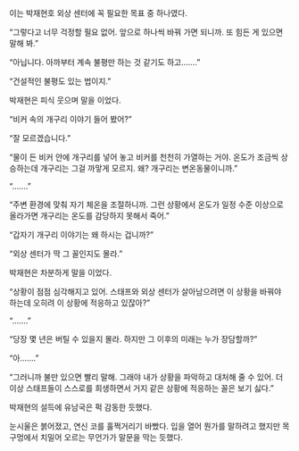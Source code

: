 이는 박재현호 외상 센터에 꼭 필요한 목표 중 하나였다.

“그렇다고 너무 걱정할 필요 없어. 앞으로 하나씩 바꿔 가면 되니까. 또 힘든 게 있으면 말해 봐.”

“아닙니다. 아까부터 계속 불평만 하는 것 같기도 하고…….”

“건설적인 불평도 있는 법이지.”

박재현은 피식 웃으며 말을 이었다.

“비커 속의 개구리 이야기 들어 봤어?”

“잘 모르겠습니다.”

“물이 든 비커 안에 개구리를 넣어 놓고 비커를 천천히 가열하는 거야. 온도가 조금씩 상승하는데 개구리는 그걸 까맣게 모르지. 왜? 개구리는 변온동물이니까.”

“…….”

“주변 환경에 맞춰 자기 체온을 조절하니까. 그런 상황에서 온도가 일정 수준 이상으로 올라가면 개구리는 온도를 감당하지 못해서 죽어.”

“갑자기 개구리 이야기는 왜 하시는 겁니까?”

“외상 센터가 딱 그 꼴인지도 몰라.”

박재현은 차분하게 말을 이었다.

“상황이 점점 심각해지고 있어. 스태프와 외상 센터가 살아남으려면 이 상황을 바꿔야 하는데 오히려 이 상황에 적응하고 있잖아?”

“…….”

“당장 몇 년은 버틸 수 있을지 몰라. 하지만 그 이후의 미래는 누가 장담할까?”

“아…….”

“그러니까 불만 있으면 빨리 말해. 그래야 내가 상황을 파악하고 대처해 줄 수 있어. 더 이상 스태프들이 스스로를 희생하면서 거지 같은 상황에 적응하는 꼴은 보기 싫다.”

박재현의 설득에 유남국은 퍽 감동한 듯했다.

눈시울은 붉어졌고, 연신 코를 훌쩍거리기 바빴다. 입을 열어 뭔가를 말하려고 했지만 목구멍에서 치밀어 오르는 무언가가 말문을 막는 듯했다.